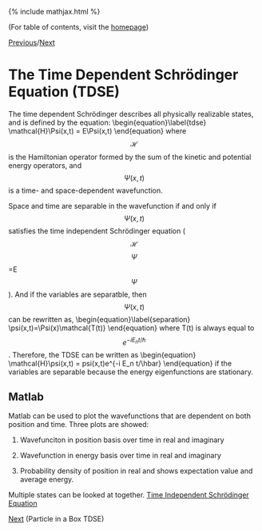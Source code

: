 {% include mathjax.html %}

(For table of contents, visit the [homepage](/README.md))

[Previous](PIB.md)/[Next](PIB_TDSE.md)

# The Time Dependent Schrödinger Equation (TDSE)

The time dependent Schrödinger describes all physically realizable states, and is defined by the equation:
  \begin{equation}\label{tdse}
    \mathcal{H}\Psi(x,t) = E\Psi(x,t)
\end{equation}
where $$\mathcal{H}$$ is the Hamiltonian operator formed by the sum of the kinetic and potential energy operators, and  $$\Psi(x,t)$$ is a time- and space-dependent wavefunction.

Space and time are separable in the wavefunction if and only if $$\Psi(x,t)$$ satisfies the time independent Schrödinger equation ($$\mathcal{H}$$$$\Psi$$=E$$\Psi$$). And if the variables are separatble, then $$\Psi(x,t)$$ can be rewritten as,
\begin{equation}\label{separation}
    \psi(x,t)=\Psi(x)\mathcal{T(t)}
\end{equation}
where T(t) is always equal to $$e^{-i E_n t/\hbar}$$.
Therefore, the TDSE can be written as 
  \begin{equation}
    \mathcal{H}\psi(x,t) = psi(x,t)e^{-i E_n t/\hbar}
 \end{equation}
if the variables are separable because the energy eigenfunctions are stationary.

## Matlab
Matlab can be used to plot the wavefunctions that are dependent on both position and time. Three plots are showed:

  1. Wavefunciton in position basis over time in real and imaginary
    
  2. Wavefunction in energy basis over time in real and imaginary
    
  3. Probability density of position in real and shows expectation value and average energy.
    
Multiple states can be looked at together.
[Time Independent Schrödinger Equation](TDSEa2.m)

[Next](PIB_TDSE.md) (Particle in a Box TDSE)
